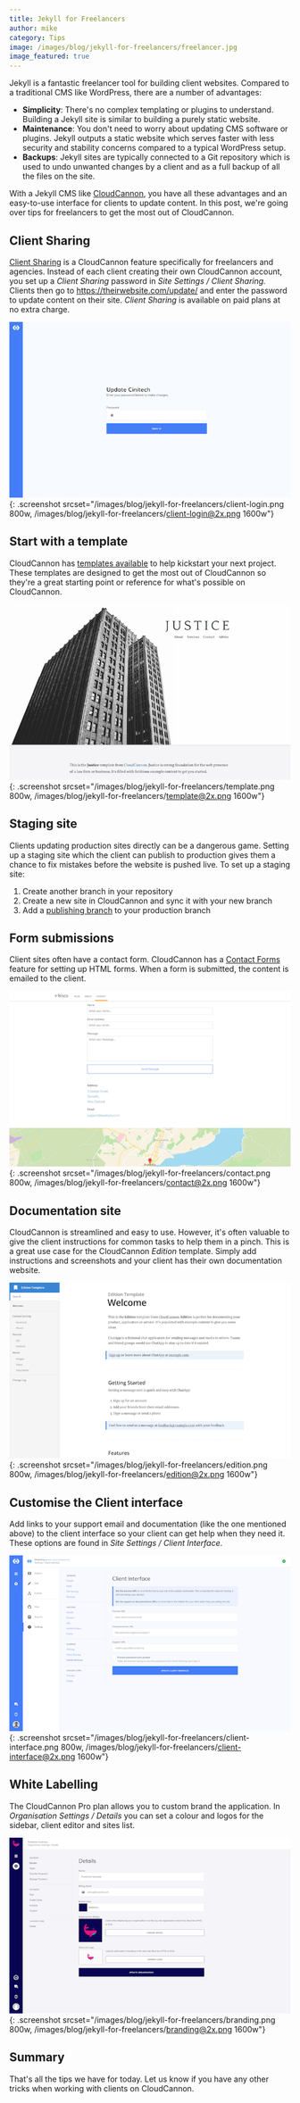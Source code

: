 ```yaml
---
title: Jekyll for Freelancers
author: mike
category: Tips
image: /images/blog/jekyll-for-freelancers/freelancer.jpg
image_featured: true
---
```



Jekyll is a fantastic freelancer tool for building client websites. Compared to a traditional CMS like WordPress, there are a number of advantages:

* **Simplicity**: There's no complex templating or plugins to understand. Building a Jekyll site is similar to building a purely static website.
* **Maintenance**: You don't need to worry about updating CMS software or plugins. Jekyll outputs a static website which serves faster with less security and stability concerns compared to a typical WordPress setup.
* **Backups**: Jekyll sites are typically connected to a Git repository which is used to undo unwanted changes by a client and as a full backup of all the files on the site.

With a Jekyll CMS like [CloudCannon](https://cloudcannon.com), you have all these advantages and an easy-to-use interface for clients to update content. In this post, we're going over tips for freelancers to get the most out of CloudCannon.

## Client Sharing

[Client Sharing](https://docs.cloudcannon.com/sharing/client-sharing/) is a CloudCannon feature specifically for freelancers and agencies. Instead of each client creating their own CloudCannon account, you set up a *Client Sharing* password in *Site Settings / Client Sharing.* Clients then go to https://theirwebsite.com/update/ and enter the password to update content on their site. *Client Sharing* is available on paid plans at no extra charge.

![](/images/blog/jekyll-for-freelancers/client-login.png){: .screenshot srcset="/images/blog/jekyll-for-freelancers/client-login.png 800w, /images/blog/jekyll-for-freelancers/client-login@2x.png 1600w"}

## Start with a template

CloudCannon has [templates available](https://learn.cloudcannon.com/jekyll-templates/) to help kickstart your next project. These templates are designed to get the most out of CloudCannon so they're a great starting point or reference for what's possible on CloudCannon.

![](/images/blog/jekyll-for-freelancers/template.png){: .screenshot srcset="/images/blog/jekyll-for-freelancers/template.png 800w, /images/blog/jekyll-for-freelancers/template@2x.png 1600w"}

## Staging site

Clients updating production sites directly can be a dangerous game. Setting up a staging site which the client can publish to production gives them a chance to fix mistakes before the website is pushed live. To set up a staging site:

1. Create another branch in your repository
2. Create a new site in CloudCannon and sync it with your new branch
3. Add a [publishing branch](https://docs.cloudcannon.com/syncing/publishing/) to your production branch

## Form submissions

Client sites often have a contact form. CloudCannon has a [Contact Forms](https://docs.cloudcannon.com/hosting/contact-forms/) feature for setting up HTML forms. When a form is submitted, the content is emailed to the client.

![](/images/blog/jekyll-for-freelancers/contact.png){: .screenshot srcset="/images/blog/jekyll-for-freelancers/contact.png 800w, /images/blog/jekyll-for-freelancers/contact@2x.png 1600w"}

## Documentation site

CloudCannon is streamlined and easy to use. However, it's often valuable to give the client instructions for common tasks to help them in a pinch. This is a great use case for the CloudCannon *Edition* template. Simply add instructions and screenshots and your client has their own documentation website.

![](/images/blog/jekyll-for-freelancers/edition.png){: .screenshot srcset="/images/blog/jekyll-for-freelancers/edition.png 800w, /images/blog/jekyll-for-freelancers/edition@2x.png 1600w"}

## Customise the Client interface

Add links to your support email and documentation (like the one mentioned above) to the client interface so your client can get help when they need it. These options are found in *Site Settings / Client Interface*.

![](/images/blog/jekyll-for-freelancers/client-interface.png){: .screenshot srcset="/images/blog/jekyll-for-freelancers/client-interface.png 800w, /images/blog/jekyll-for-freelancers/client-interface@2x.png 1600w"}

## White Labelling

The CloudCannon Pro plan allows you to custom brand the application. In *Organisation Settings / Details* you can set a colour and logos for the sidebar, client editor and sites list.

![](/images/blog/jekyll-for-freelancers/branding.png){: .screenshot srcset="/images/blog/jekyll-for-freelancers/branding.png 800w, /images/blog/jekyll-for-freelancers/branding@2x.png 1600w"}

## Summary

That's all the tips we have for today. Let us know if you have any other tricks when working with clients on CloudCannon.